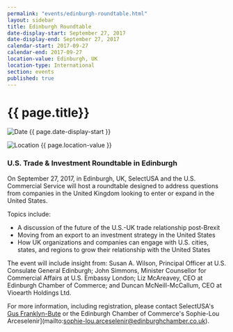 ```yaml
---
permalink: "events/edinburgh-roundtable.html"
layout: sidebar
title: Edinburgh Roundtable
date-display-start: September 27, 2017
date-display-end: September 27, 2017
calendar-start: 2017-09-27
calendar-end: 2017-09-27
location-value: Edinburgh, UK
location-type: International
section: events
published: true
---
```


# {{ page.title}}

![Date](https://google.github.io/material-design-icons/action/svg/design/ic_event_24px.svg "Date") {{ page.date-display-start }}

![Location](http://google.github.io/material-design-icons/social/svg/design/ic_location_city_24px.svg "Location") {{ page.location-value }}

### U.S. Trade & Investment Roundtable in Edinburgh

On September 27, 2017, in Edinburgh, UK, SelectUSA and the U.S. Commercial Service will host a roundtable designed to address questions from companies in the United Kingdom looking to enter or expand in the United States.

Topics include:

* A discussion of the future of the U.S.-UK trade relationship post-Brexit
* Moving from an export to an investment strategy in the United States
* How UK organizations and companies can engage with U.S. cities, states, and regions to grow their relationship with the United States

The event will include insight from: Susan A. Wilson, Principal Officer at U.S. Consulate General Edinburgh; John Simmons, Minister Counsellor for Commercial Affairs at U.S. Embassy London; Liz McAreavey, CEO at Edinburgh Chamber of Commerce; and Duncan McNeill-McCallum, CEO at Vioearth Holdings Ltd.

For more information, including registration, please contact SelectUSA's [Gus Franklyn-Bute](mailto:gus.franklyn-bute@trade.gov) or the Edinburgh Chamber of Commerce's Sophie-Lou Arceselenir](mailto:sophie-lou.arceselenir@edinburghchamber.co.uk).
